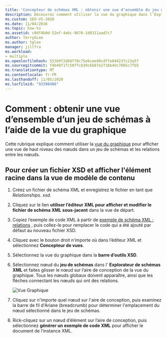 ```yaml
---
title: 'Concepteur de schémas XML : obtenir une vue d’ensemble du jeu de schémas à l’aide de la vue graphique'
description: Découvrez comment utiliser la vue du graphique dans l’Explorateur de schémas XML pour afficher une vue d’ensemble des nœuds d’un jeu de schémas et les relations entre les nœuds.
ms.custom: SEO-VS-2020
ms.date: 11/04/2016
ms.topic: how-to
ms.assetid: c0df4b0d-52ef-4a6c-9676-1d8311aad7c7
author: TerryGLee
ms.author: tglee
manager: jillfra
ms.workload:
- multiple
ms.openlocfilehash: 553b9f2d84f70c75ebcee40cdffe044237c23a5f
ms.sourcegitcommit: f4b49f1fc50ffcb39c6b87e2716b4dc7085c7fb5
ms.translationtype: MT
ms.contentlocale: fr-FR
ms.lasthandoff: 11/05/2020
ms.locfileid: "93398486"
---
```

# <a name="how-to-get-an-overview-of-a-schema-set-using-the-graph-view"></a>Comment : obtenir une vue d’ensemble d’un jeu de schémas à l’aide de la vue du graphique

Cette rubrique explique comment utiliser la [vue du graphique](../xml-tools/graph-view.md) pour afficher une vue de haut niveau des nœuds dans un jeu de schémas et les relations entre les nœuds.

## <a name="to-create-a-new-xsd-file-and-display-the-root-element-in-the-content-model-view"></a>Pour créer un fichier XSD et afficher l'élément racine dans la vue de modèle de contenu

1. Créez un fichier de schéma XML et enregistrez le fichier en tant que *Relationships. xsd*.

2. Cliquez sur le lien **utiliser l’éditeur XML pour afficher et modifier le fichier de schéma XML sous-jacent** dans la vue de départ.

3. Copiez l’exemple de code XML à partir de [exemple de schéma XML : relations](../xml-tools/sample-xsd-file-relationships.md) , puis collez-le pour remplacer le code qui a été ajouté par défaut au nouveau fichier XSD.

4. Cliquez avec le bouton droit n’importe où dans l’éditeur XML et sélectionnez **Concepteur de vues**.

5. Sélectionnez la vue du graphique dans la **barre d’outils XSD**.

6. Sélectionnez nœud du **jeu de schémas** dans l' **Explorateur de schémas XML** et faites glisser le nœud sur l’aire de conception de la vue du graphique. Tous les nœuds globaux doivent apparaître, ainsi que les flèches connectant les nœuds qui ont des relations.

     ![Vue Graphique](../xml-tools/media/relationshipingraphview.gif)

7. Cliquez sur n'importe quel nœud sur l'aire de conception, puis examinez la barre de fil d'Ariane (breadcrumb) pour déterminer l'emplacement du nœud sélectionné dans le jeu de schémas.

8. Rick-cliquez sur un nœud d’élément sur l’aire de conception, puis sélectionnez **générer un exemple de code XML** pour afficher le document de l’instance XML.
